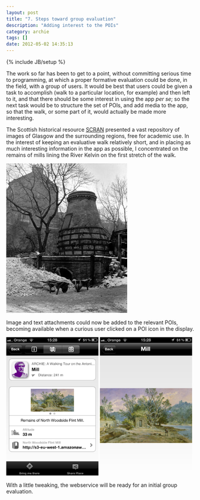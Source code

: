 ```yaml
---
layout: post
title: "7. Steps toward group evaluation"
description: "Adding interest to the POIs"
category: archie
tags: []
date: 2012-05-02 14:35:13
---
```

{% include JB/setup %}

The work so far has been to get to a point, without committing serious time to programming, at which a proper formative evaluation could be done, in the field, with a group of users. It would be best that users could be given a task to accomplish (walk to a particular location, for example) and then left to it, and that there should be some interest in using the app *per se*; so the next task would be to structure the set of POIs, and add media to the app, so that the walk, or some part of it, would actually be made more interesting.

The Scottish historical resource [SCRAN](http://www.scran.ac.uk/) presented a vast repository of images of Glasgow and the surrounding regions, free for academic use. In the interest of keeping an evaluative walk relatively short, and in placing as much interesting information in the app as possible, I concentrated on the remains of mills lining the River Kelvin on the first stretch of the walk.

![North Kelvin Flint Mill](/assets/images/TGSE01306_m.jpg)

Image and text attachments could now be added to the relevant POIs, becoming available when a curious user clicked on a POI icon in the display.

<img src="/assets/images/WT_Asset_View_2.PNG" width="49%"/>
<img src="/assets/images/WT_Asset_View.PNG" width="49%"/>

With a little tweaking, the webservice will be ready for an initial group evaluation.


